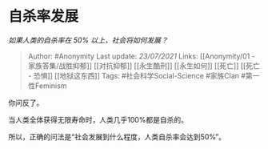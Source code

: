 # 自杀率发展
*如果人类的自杀率在 50% 以上，社会将如何发展？*

> Author: #Anonymity
Last update: *23/07/2021* 
Links: [[Anonymity/01 - 家族答集/战胜抑郁]] [[对抗抑郁]] [[永生酷刑]] [[永生如何]] [[死亡]] [[死亡 - 恐惧]] [[地狱这东西]]
Tags:  #社会科学Social-Science #家族Clan #第一性Feminism  

你问反了。

当人类全体获得无限寿命时，人类几乎100%都是自杀的。

所以，正确的问法是“社会发展到什么程度，人类自杀率会达到50%”。



